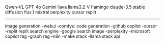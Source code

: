 

Qwen-VL
GPT-4o
Gemini
llava
llama3.2-V
flamingo
claude-3.5
stable diffusion
flux.1
mixtral
perplexity
cursor
replit


---


image generation
    -webui
    -comfyui
code generation
    -github copilot
    -cursor
    -replit
    replit
search engine
    -google search image
    -perplexity
    -microsoft copilot
rag
    -graph rag
    -n8n
    -make
stack
    -llama stack api
